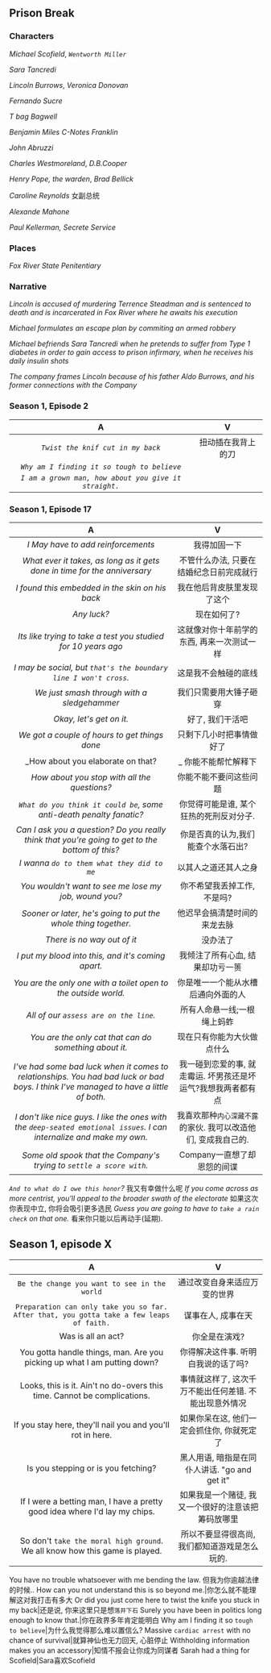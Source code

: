 ## Prison Break
### Characters
_Michael Scofield_, _`Wentworth Miller`_

_Sara Tancredi_

_Lincoln Burrows_, _Veronica Donovan_

_Fernando Sucre_

_T bag Bagwell_ 

_Benjamin Miles C-Notes Franklin_

_John Abruzzi_

_Charles Westmoreland_, _D.B.Cooper_

_Henry Pope, the warden_, _Brad Bellick_

_Caroline Reynolds_ 女副总统

_Alexande Mahone_

_Paul Kellerman, Secrete Service_

### Places
_Fox River State Penitentiary_

### Narrative

_Lincoln is accused of murdering Terrence Steadman and is sentenced to death and is incarcerated in Fox River where he awaits his execution_

_Michael formulates an escape plan by commiting an armed robbery_

_Michael befriends Sara Tancredi when he pretends to suffer from Type 1 diabetes in order to gain access to prison infirmary, when he receives his daily insulin shots_

_The company frames Lincoln because of his father Aldo Burrows, and his former connections with the Company_


### Season 1, Episode 2
A|V
:---:|:---:
_`Twist the knif cut in my back`_ |扭动插在我背上的刀
_`Why am I finding it so tough to believe`_|
_`I am a grown man, how about you give it straight.`_|

### Season 1, Episode 17
A|V
:---:|:---:
_I May have to add reinforcements_ |我得加固一下
_What ever it takes, as long as it gets done in time for the anniversary_ |不管什么办法, 只要在结婚纪念日前完成就行
_I found this embedded in the skin on his back_ |我在他后背皮肤里发现了这个
_Any luck?_ |现在如何了?
_Its like trying to take a test you studied for 10 years ago_ |这就像对你十年前学的东西, 再来一次测试一样
_I may be social, but `that's the boundary line I won't cross`._ |这是我不会触碰的底线
_We just smash through with a sledgehammer_ |我们只需要用大锤子砸穿
_Okay, let's get on it._ |好了, 我们干活吧
_We got a couple of hours to get things done_ |只剩下几小时把事情做好了
_How about you elaborate on that?|_ 你能不能帮忙解释下
_How about you stop with all the questions?_ |你能不能不要问这些问题
_`What do you think it could be`, some anti-death penalty fanatic?_ |你觉得可能是谁, 某个狂热的死刑反对分子.
_Can I ask you a question? Do you really think that you're going to get to the bottom of this?_| 你是否真的认为,我们能查个水落石出?
_I wanna `do to them what they did to me`_ |以其人之道还其人之身
_You wouldn't want to see me lose my job, wound you?_ |你不希望我丢掉工作, 不是吗?
_Sooner or later, he's going to put the whole thing together._ |他迟早会搞清楚时间的来龙去脉
_There is no way out of it_ |没办法了
_I put my blood into this, and it's coming apart._ |我倾注了所有心血, 结果却功亏一篑
_You are the only one with a toilet open to the outside world._ |你是唯一一个能从水槽后通向外面的人
_All of our `assess are on the line`._ |所有人命悬一线;一根绳上蚂蚱
_You are the only cat that can do something about it._ | 现在只有你能为大伙做点什么
_I've had some bad luck when it comes to relationships. You had bad luck or bad boys. I think I've managed to have a little of both._ | 我一碰到恋爱的事, 就走霉运. 坏男孩还是坏运气?我想我两者都有点
_I don't like nice guys. I like the ones with the `deep-seated emotional issues`. I can internalize and make my own._ | 我喜欢那种`内心深藏不露`的家伙. 我可以改造他们, 变成我自己的. 
_Some old spook that the Company's trying to `settle a score with`._ |Company一直想了却恩怨的间谍
_`And to what do I owe this honor`?_ 我又有幸做什么呢
_If you come across as more centrist, you'll appeal to the broader swath of the electorate_ 如果这次你表现中立, 你将会吸引更多选民
_Guess you are going to have to `take a rain check` on that one._ 看来你只能以后再动手(延期). 

## Season 1, episode X
A|V
:---:|:---:
`Be the change you want to see in the world`|通过改变自身来适应万变的世界
`Preparation can only take you so far. After that, you gotta take a few leaps of faith.` | 谋事在人, 成事在天
Was is all an act?|你全是在演戏?
You gotta handle things, man. Are you picking up what I am putting down?|你得解决这件事. 听明白我说的话了吗?
Looks, this is it. Ain't no do-overs this time. Cannot be complications. |事情就这样了, 这次千万不能出任何差错. 不能出现意外情况
If you stay here, they'll nail you and you'll rot in here.|如果你呆在这, 他们一定会抓住你, 你就死定了
Is you stepping or is you fetching?|黑人用语, 暗指是在同仆人讲话. "go and get it"
If I were a betting man, I have a pretty good idea where I'd lay my chips. |如果我是一个赌徒, 我又一个很好的注意该把筹码放哪里
So don't `take the moral high ground`. We all know how this game is played.|所以不要显得很高尚, 我们都知道游戏是怎么玩的.
You have no trouble whatsoever with me bending the law. 但我为你逾越法律的时候..
How can you not understand this is so beyond me.|你怎么就不能理解这对我打击有多大
Or did you just come here to twist the knife you stuck in my back|还是说, 你来这里只是想`落井下石`
Surely you have been in politics long enough to know that.|你在政界多年肯定能明白
Why am I finding it so `tough to believe`|为什么我觉得那么难以置信么?
Massive `cardiac arrest` with no chance of survival|就算神仙也无力回天, 心脏停止
Withholding information makes you an accessory|知情不报会让你成为同谋者
Sarah had a thing for Scofield|Sara喜欢Scofield


